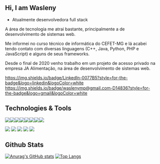 ## Hi, I am Wasleny

- Atualmente desenvolvedora full stack

A área de tecnologia me atrai bastante, principalmente a de desenvolvimento de sistemas web.

Me informei no curso técnico de informática do CEFET-MG e lá acabei tendo contato com diversas linguagens (C++, Java, Python, PHP e JavaScript) e alguns de seus frameworks.

Desde o final de 2020 venho trabalho em um projeto de acesso privado na empresa JA Alimentação, na área de desenvolvimento de sistemas web.

https://img.shields.io/badge/LinkedIn-0077B5?style=for-the-badge&logo=linkedin&logoColor=white
https://img.shields.io/badge/waslenymp@gmail.com-D14836?style=for-the-badge&logo=gmail&logoColor=white

## Technologies & Tools
<img src="https://img.shields.io/badge/Laravel-FF2D20?style=for-the-badge&logo=laravel&logoColor=white" /><img src="https://img.shields.io/badge/React-20232A?style=for-the-badge&logo=react&logoColor=61DAFB" /><img src="https://img.shields.io/badge/CSS3-1572B6?style=for-the-badge&logo=css3&logoColor=white" /><img src="https://img.shields.io/badge/HTML5-E34F26?style=for-the-badge&logo=html5&logoColor=white" /><img src="https://img.shields.io/badge/JavaScript-323330?style=for-the-badge&logo=javascript&logoColor=F7DF1E" /><img src="https://img.shields.io/badge/PHP-777BB4?style=for-the-badge&logo=php&logoColor=white" /><img src="https://img.shields.io/badge/MySQL-005C84?style=for-the-badge&logo=mysql&logoColor=white" /><img src="https://img.shields.io/badge/Bootstrap-563D7C?style=for-the-badge&logo=bootstrap&logoColor=white" />


[<img src="https://img.shields.io/badge/twitter-%231DA1F2.svg?&style=for-the-badge&logo=twitter&logoColor=white" />](https://twitter.com/USERNAME) [<img src="https://img.shields.io/badge/medium-%2312100E.svg?&style=for-the-badge&logo=medium&logoColor=white" />](https://medium.com/USERNAME)  [<img src="https://img.shields.io/badge/linkedin-%230077B5.svg?&style=for-the-badge&logo=linkedin&logoColor=white" />](https://www.linkedin.com/in/USERNAME/) [<img src = "https://img.shields.io/badge/instagram-%23E4405F.svg?&style=for-the-badge&logo=instagram&logoColor=white">](https://www.instagram.com/USERNAME/) [<img src = "https://img.shields.io/badge/facebook-%231877F2.svg?&style=for-the-badge&logo=facebook&logoColor=white">](https://www.facebook.com/USERNAME)






## Github Stats
[![Anurag's GitHub stats](https://github-readme-stats.vercel.app/api?username=Wasleny&count_private=true&show_icons=true&theme=radical)](https://github.com/Wasleny/github-readme-stats)
[![Top Langs](https://github-readme-stats.vercel.app/api/top-langs/?username=Wasleny&layout=compact)](https://github.com/Wasleny/github-readme-stats)
